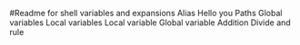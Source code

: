 #Readme for shell variables and expansions
Alias
Hello you
Paths
Global variables
Local variables
Local variable
Global variable
Addition
Divide and rule
